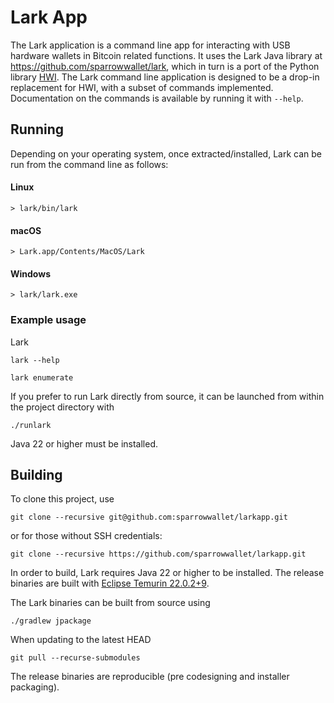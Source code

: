 # Lark App

The Lark application is a command line app for interacting with USB hardware wallets in Bitcoin related functions. 
It uses the Lark Java library at https://github.com/sparrowwallet/lark, which in turn is a port of the Python library [HWI](https://github.com/bitcoin-core/HWI).
The Lark command line application is designed to be a drop-in replacement for HWI, with a subset of commands implemented.
Documentation on the commands is available by running it with `--help`. 

## Running

Depending on your operating system, once extracted/installed, Lark can be run from the command line as follows: 

#### Linux
```shell
> lark/bin/lark
```

#### macOS
```shell
> Lark.app/Contents/MacOS/Lark
```

#### Windows
```shell
> lark/lark.exe
```

### Example usage

Lark

```shell
lark --help
```

```shell
lark enumerate
```

If you prefer to run Lark directly from source, it can be launched from within the project directory with

`./runlark`

Java 22 or higher must be installed.


## Building

To clone this project, use

`git clone --recursive git@github.com:sparrowwallet/larkapp.git`

or for those without SSH credentials:

`git clone --recursive https://github.com/sparrowwallet/larkapp.git`

In order to build, Lark requires Java 22 or higher to be installed.
The release binaries are built with [Eclipse Temurin 22.0.2+9](https://github.com/adoptium/temurin22-binaries/releases/tag/jdk-22.0.2%2B9).

The Lark binaries can be built from source using

`./gradlew jpackage`

When updating to the latest HEAD

`git pull --recurse-submodules`

The release binaries are reproducible (pre codesigning and installer packaging).


